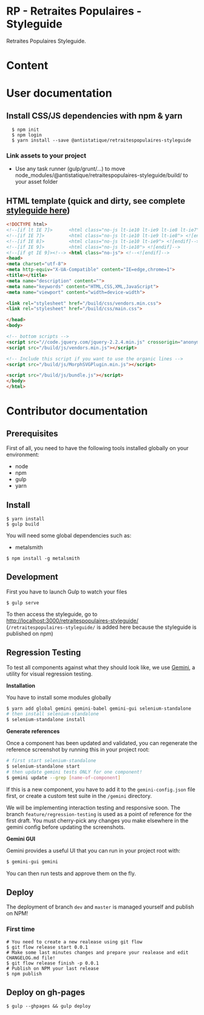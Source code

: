 # RP - Retraites Populaires - Styleguide
Retraites Populaires Styleguide.

# Content

# User documentation

## Install CSS/JS dependencies with npm & yarn

  ````shell
    $ npm init
    $ npm login
    $ yarn install --save @antistatique/retraitespopulaires-styleguide
  ````

### Link assets to your project
- Use any task runner (gulp/grunt/...) to move node_modules/@antistatique/retraitespopulaires-styleguide/build/ to your asset folder


## HTML template (quick and dirty, see complete [styleguide here](https://antistatique.github.io/retraitespopulaires-styleguide/))

  ````HTML
  <!DOCTYPE html>
<!--[if lt IE 7]>      <html class="no-js lt-ie10 lt-ie9 lt-ie8 lt-ie7"> <![endif]-->
<!--[if IE 7]>         <html class="no-js lt-ie10 lt-ie9 lt-ie8"> <![endif]-->
<!--[if IE 8]>         <html class="no-js lt-ie10 lt-ie9"> <![endif]-->
<!--[if IE 9]>         <html class="no-js lt-ie10"> <![endif]-->
<!--[if gt IE 9]><!--> <html class="no-js"> <!--<![endif]-->
<head>
  <meta charset="utf-8">
  <meta http-equiv="X-UA-Compatible" content="IE=edge,chrome=1">
  <title></title>
  <meta name="description" content="">
  <meta name="keywords" content="HTML,CSS,XML,JavaScript">
  <meta name="viewport" content="width=device-width">

  <link rel="stylesheet" href="/build/css/vendors.min.css">
  <link rel="stylesheet" href="/build/css/main.css">

</head>
<body>

  <!-- bottom scripts -->
  <script src="//code.jquery.com/jquery-2.2.4.min.js" crossorigin="anonymous"></script>
  <script src="/build/js/vendors.min.js"></script>

  <!-- Include this script if you want to use the organic lines -->
  <script src="/build/js/MorphSVGPlugin.min.js"></script>

  <script src="/build/js/bundle.js"></script>
</body>
</html>  
````


# Contributor documentation

## Prerequisites

First of all, you need to have the following tools installed globally on your environment:

* node
* npm
* gulp
* yarn

## Install

````shell
$ yarn install
$ gulp build
````

You will need some global dependencies such as:

- metalsmith

````shell
$ npm install -g metalsmith
````

## Development

First you have to launch Gulp to watch your files

````shell
$ gulp serve
````

To then access the styleguide, go to [http://localhost:3000/retraitespopulaires-styleguide/](http://localhost:3000/retraitespopulaires-styleguide/) (`/retraitespopulaires-styleguide/` is added here because the styleguide is published on npm)

## Regression Testing

To test all components against what they should look like, we use [Gemini](https://github.com/gemini-testing/gemini), a utility for visual regression testing.

**Installation**

You have to install some modules globally

```bash
$ yarn add global gemini gemini-babel gemini-gui selenium-standalone
# then install selenium-standalone
$ selenium-standalone install
```

**Generate references**

Once a component has been updated and validated, you can regenerate the reference screenshot by running this in your project root:

```bash
# first start selenium-standalone
$ selenium-standalone start
# then update gemini tests ONLY for one component!
$ gemini update --grep [name-of-component]
```

If this is a new component, you have to add it to the `gemini-config.json` file first, or create a custom test suite in the `/gemini` directory.

We will be implementing interaction testing and responsive soon. The branch `feature/regression-testing` is used as a point of reference for the first draft. You must cherry-pick any changes you make elsewhere in the gemini config before updating the screenshots.

**Gemini GUI**

Gemini provides a useful UI that you can run in your project root with:

```bash
$ gemini-gui gemini
```

You can then run tests and approve them on the fly.


## Deploy
The deployment of branch `dev` and `master` is managed yourself and publish on NPM!


### First time

````shell
# You need to create a new realease using git flow
$ git flow release start 0.0.1
# Make some last minutes changes and prepare your realease and edit CHANGELOG.md file!
$ git flow release finish -p 0.0.1
# Publish on NPM your last release
$ npm publish
````

## Deploy on gh-pages

  ```shell
  $ gulp --ghpages && gulp deploy
  ```

